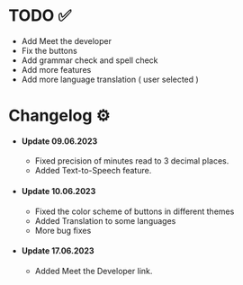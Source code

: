 # TODO ✅

- Add Meet the developer
- Fix the buttons
- Add grammar check and spell check
- Add more features
- Add more language translation ( user selected )


# Changelog ⚙️
- #### Update 09.06.2023
  - Fixed precision of minutes read to 3 decimal places.
  - Added Text-to-Speech feature.
- #### Update 10.06.2023
  - Fixed the color scheme of buttons in different themes
  - Added Translation to some languages
  - More bug fixes
- #### Update 17.06.2023
  - Added Meet the Developer link.

  
  
